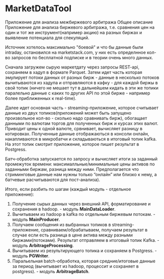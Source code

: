 # MarketDataTool

Приложение для анализа межбиржевого арбитража
Общее описание
Приложение для анализа биржевого арбитража, т.е. сравнения цен на один и тот же
инструмент(например акцию) на разных биржах и выявление потенциала для
спекуляций.

Источник хотелось максимально "боевой" и что бы данные были intraday, остановился
на marketstack.com, у них есть определнное кол-во запросов по бесплатной подписке и
в теории очень много данных.

Сначала загружем сырую маркетдату через запросы REST-api, сохраняем
в хадуп в формате Parquet. Затем идет часть которая эмулирует потоки данных от разных бирж - данные в
несколько потоков вычитываются из хадупа и отправляются в кафку - для каждой биржы в свой топик 
(ничего не мешает тут в дальнейшем кидать в эти же топики паралельно данные с каких то других API 
по этой бирже - например более приближенных к real-time).

Далее идет основная часть - streaming-приложение, которое считывает данные из двух
топиков(приложений может быть запущено произвольное кол-во - сколько надо сравнивать бирж), 
обогащает данными по валютам торгов для полученных бирж и курсах этих валют. 
Приводит цены к одной валюте, срвнивает, вычисляет разницу в котировках.
Полученные данные отображаються в консоли онлайн, накапливаются в микробатчи и складываються в
итоговый топик kafka. На этот топик смотрит приложение, которое пишет результат в Postgress.

Батч-обработка запускается по запросу и вычисляет итоги за заданный промежуток времени:
максималльные/минимальные цены активов по заданными биржам, разница между ними. 
Предполагается что стриминговые данные
нам нужны только “онлайн” или близко к нему, а батчевые расчитываются для
пост-анализа).

Итого, если разбить по шагам (каждый модуль - отдельное приложение):
1. Получение сырых данных через внешний API, форматирование и сохранения в hadoop. - модуль **MainDataLoader**.
2. Вычитываем из hadoop в kafka по отдельным биржевым потокам. - модуль **MainProducer**.
3. Получаем сообщения из выбранных топиков в streaming-приложение,
сравниваем/обрабатываем, получаем результат в случае если есть разница в
цене актива между разными биржами(потоками). Результат отправляем в итоговый топик Kafka. - модуль **ArbitrageProcessing**.
4. Вычитываем из результирующего топика и сохраняем в Postgress. - модуль **PGWriter**.
5. Паральельная batch-обработка, которая средние/итоговые данные за период (вычитывает из hadoop, процессит и сохраняет в postgress). - модуль **ArbitrageBatch**.
